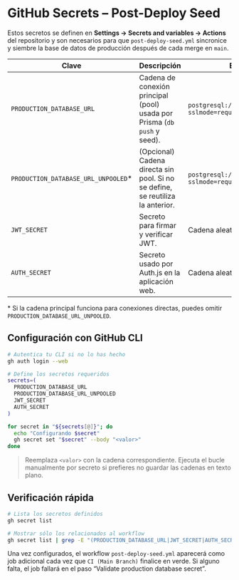 # GitHub Secrets – Post-Deploy Seed

Estos secretos se definen en **Settings → Secrets and variables → Actions** del repositorio y son necesarios para que `post-deploy-seed.yml` sincronice y siembre la base de datos de producción después de cada merge en `main`.

| Clave                                | Descripción                                                                    | Ejemplo / Formato                                         |
| ------------------------------------ | ------------------------------------------------------------------------------ | --------------------------------------------------------- |
| `PRODUCTION_DATABASE_URL`            | Cadena de conexión principal (pool) usada por Prisma (`db push` y seed).       | `postgresql://user:password@host:5432/db?sslmode=require` |
| `PRODUCTION_DATABASE_URL_UNPOOLED`\* | (Opcional) Cadena directa sin pool. Si no se define, se reutiliza la anterior. | `postgresql://user:password@host:5432/db?sslmode=require` |
| `JWT_SECRET`                         | Secreto para firmar y verificar JWT.                                           | Cadena aleatoria de 32+ caracteres                        |
| `AUTH_SECRET`                        | Secreto usado por Auth.js en la aplicación web.                                | Cadena aleatoria de 32+ caracteres                        |

\* Si la cadena principal funciona para conexiones directas, puedes omitir `PRODUCTION_DATABASE_URL_UNPOOLED`.

## Configuración con GitHub CLI

```bash
# Autentica tu CLI si no lo has hecho
gh auth login --web

# Define los secretos requeridos
secrets=(
  PRODUCTION_DATABASE_URL
  PRODUCTION_DATABASE_URL_UNPOOLED
  JWT_SECRET
  AUTH_SECRET
)

for secret in "${secrets[@]}"; do
  echo "Configurando $secret"
  gh secret set "$secret" --body "<valor>"
done
```

> Reemplaza `<valor>` con la cadena correspondiente. Ejecuta el bucle manualmente por secreto si prefieres no guardar las cadenas en texto plano.

## Verificación rápida

```bash
# Lista los secretos definidos
gh secret list

# Mostrar sólo los relacionados al workflow
gh secret list | grep -E "(PRODUCTION_DATABASE_URL|JWT_SECRET|AUTH_SECRET)"
```

Una vez configurados, el workflow `post-deploy-seed.yml` aparecerá como job adicional cada vez que `CI (Main Branch)` finalice en verde. Si alguno falta, el job fallará en el paso “Validate production database secret”.
